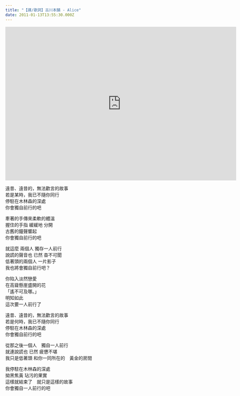 ```yaml
---
title: "【譯/歌詞】古川本舗 - Alice"
date: 2011-01-13T13:55:30.000Z
---
```


<iframe width="720" height="480" src="https://www.youtube.com/embed/MwouxFPLxBk" frameborder="0" allow="accelerometer; autoplay; clipboard-write; encrypted-media; gyroscope; picture-in-picture" allowfullscreen></iframe>

遠昔、遠昔的，無法歡言的故事
<br>若是某時，我已不隨你同行
<br>停駐在木林森的深處
<br>你會獨自前行的吧

牽著的手傳來柔軟的體溫
<br>握住的手指 緩緩地 分開
<br>古舊的鐘聲響起
<br>你會獨自前行的吧

就這麼 兩個人 獨存一人前行
<br>說謊的聲音也 已然 杳不可聞
<br>低著頭的兩個人 一片影子
<br>我也將會獨自前行吧？

你陷入淡然戀愛
<br>在高聳懸崖盛開的花
<br>「遙不可及哪。」
<br>明知如此
<br>這次要一人前行了

遠昔、遠昔的，無法歡言的故事
<br>若是何時，我已不隨你同行
<br>停駐在木林森的深處
<br>你會獨自前行的吧

從那之後一個人　獨自一人前行
<br>就連說謊也 已然 疲憊不堪
<br>我只是低著頭 和你一同所在的　黃金的房間

我停駐在木林森的深處
<br>拗黑焦黃 玷污的果實
<br>這樣就結束了　就只是這樣的故事
<br>你會獨自一人前行的吧
